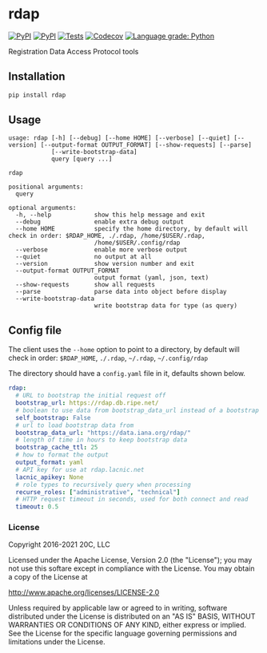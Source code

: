 
# rdap

[![PyPI](https://img.shields.io/pypi/v/rdap.svg?maxAge=3600)](https://pypi.python.org/pypi/rdap)
[![PyPI](https://img.shields.io/pypi/pyversions/rdap.svg?maxAge=3600)](https://pypi.python.org/pypi/rdap)
[![Tests](https://github.com/20c/rdap/workflows/tests/badge.svg)](https://github.com/20c/rdap)
[![Codecov](https://img.shields.io/codecov/c/github/20c/rdap/master.svg?maxAge=3600)](https://codecov.io/github/20c/rdap)
[![Language grade: Python](https://img.shields.io/lgtm/grade/python/g/20c/rdap.svg?logo=lgtm&logoWidth=18)](https://lgtm.com/projects/g/20c/rdap/context:python)


Registration Data Access Protocol tools

## Installation

```sh
pip install rdap
```


## Usage

```
usage: rdap [-h] [--debug] [--home HOME] [--verbose] [--quiet] [--version] [--output-format OUTPUT_FORMAT] [--show-requests] [--parse]
            [--write-bootstrap-data]
            query [query ...]

rdap

positional arguments:
  query

optional arguments:
  -h, --help            show this help message and exit
  --debug               enable extra debug output
  --home HOME           specify the home directory, by default will check in order: $RDAP_HOME, ./.rdap, /home/$USER/.rdap,
                        /home/$USER/.config/rdap
  --verbose             enable more verbose output
  --quiet               no output at all
  --version             show version number and exit
  --output-format OUTPUT_FORMAT
                        output format (yaml, json, text)
  --show-requests       show all requests
  --parse               parse data into object before display
  --write-bootstrap-data
                        write bootstrap data for type (as query)
```


## Config file

The client uses the `--home` option to point to a directory, by default will check in order: `$RDAP_HOME`, `./.rdap`, `~/.rdap`, `~/.config/rdap`

The directory should have a `config.yaml` file in it, defaults shown below.

```yaml
rdap:
  # URL to bootstrap the initial request off
  bootstrap_url: https://rdap.db.ripe.net/
  # boolean to use data from bootstrap_data_url instead of a bootstrap server
  self_bootstrap: False
  # url to load bootstrap data from
  bootstrap_data_url: "https://data.iana.org/rdap/"
  # length of time in hours to keep bootstrap data
  bootstrap_cache_ttl: 25
  # how to format the output
  output_format: yaml
  # API key for use at rdap.lacnic.net
  lacnic_apikey: None
  # role types to recursively query when processing
  recurse_roles: ["administrative", "technical"]
  # HTTP request timeout in seconds, used for both connect and read
  timeout: 0.5
```


### License

Copyright 2016-2021 20C, LLC

Licensed under the Apache License, Version 2.0 (the "License");
you may not use this softare except in compliance with the License.
You may obtain a copy of the License at

   http://www.apache.org/licenses/LICENSE-2.0

Unless required by applicable law or agreed to in writing, software
distributed under the License is distributed on an "AS IS" BASIS,
WITHOUT WARRANTIES OR CONDITIONS OF ANY KIND, either express or implied.
See the License for the specific language governing permissions and
limitations under the License.
